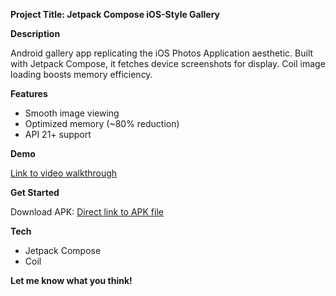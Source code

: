 **Project Title: Jetpack Compose iOS-Style Gallery**

**Description**

Android gallery app replicating the iOS Photos Application aesthetic. Built with Jetpack Compose, it fetches device screenshots for display. Coil image loading boosts memory efficiency.

**Features**

* Smooth image viewing
* Optimized memory (~80% reduction)
* API 21+ support

**Demo**

[Link to video walkthrough](https://github.com/erNikhilYadav/AlleAssignment/blob/main/Screen_recording_20240408_230204.mp4)


**Get Started**

Download APK: [Direct link to APK file](https://github.com/erNikhilYadav/AlleAssignment/blob/main/apk-debug.apk)

**Tech**

* Jetpack Compose
* Coil

**Let me know what you think!** 
